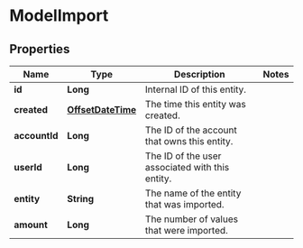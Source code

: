 

# ModelImport

## Properties

Name | Type | Description | Notes
------------ | ------------- | ------------- | -------------
**id** | **Long** | Internal ID of this entity. | 
**created** | [**OffsetDateTime**](OffsetDateTime.md) | The time this entity was created. | 
**accountId** | **Long** | The ID of the account that owns this entity. | 
**userId** | **Long** | The ID of the user associated with this entity. | 
**entity** | **String** | The name of the entity that was imported.  | 
**amount** | **Long** | The number of values that were imported. | 



